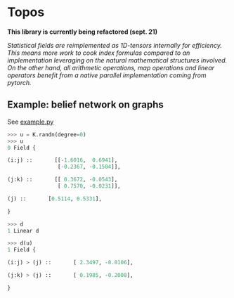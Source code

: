 # Topos

**This library is currently being refactored (sept. 21)**

*Statistical fields are reimplemented as 1D-tensors internally
for efficiency. This means more work to cook index formulas compared
to an implementation leveraging on the natural mathematical structures
involved. On the other hand, all arithmetic operations, map operations
and linear operators benefit from a native parallel implementation 
coming from pytorch.*

## Example: belief network on graphs

See [example.py](example.py)

```py
>>> u = K.randn(degree=0)
>>> u
0 Field {

(i:j) ::       [[-1.6016,  0.6941],
                [-0.2367, -0.1504]],

(j:k) ::       [[ 0.3672, -0.0543],
                [ 0.7570, -0.0231]],

(j) ::       [0.5114, 0.5331],

}

>>> d
1 Linear d

>>> d(u)
1 Field {

(i:j) > (j) ::       [ 2.3497, -0.0106],

(j:k) > (j) ::       [ 0.1985, -0.2008],

}
``` 
